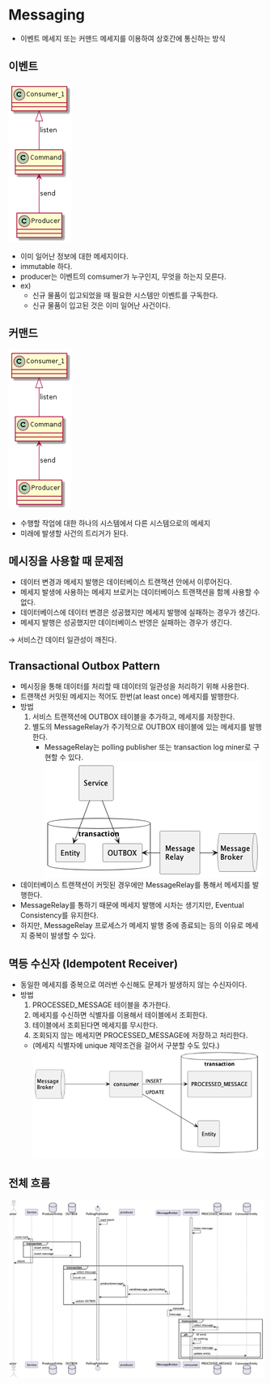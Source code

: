 # Messaging

- 이벤트 메세지 또는 커맨드 메세지를 이용하여 상호간에 통신하는 방식

## 이벤트

![event](./img/command.png)

- 이미 일어난 정보에 대한 메세지이다.
- immutable 하다.
- producer는 이벤트의 comsumer가 누구인지, 무엇을 하는지 모른다.
- ex)
  - 신규 물품이 입고되었을 때 필요한 시스템만 이벤트를 구독한다.
  - 신규 물품이 입고된 것은 이미 일어난 사건이다.

## 커맨드

![command](./img/command.png)

- 수행할 작업에 대한 하나의 시스템에서 다른 시스템으로의 메세지
- 미래에 발생할 사건의 트리거가 된다.

## 메시징을 사용할 때 문제점

- 데이터 변경과 메세지 발행은 데이터베이스 트랜잭션 안에서 이루어진다.
- 메세지 발생에 사용하는 메세지 브로커는 데이터베이스 트랜잭션을 함께 사용할 수 없다.
- 데이터베이스에 데이터 변경은 성공했지만 메세지 발행에 실패하는 경우가 생긴다.
- 메세지 발행은 성공했지만 데이터베이스 반영은 실패하는 경우가 생긴다.

→ 서비스간 데이터 일관성이 깨진다.

## Transactional Outbox Pattern

- 메시징을 통해 데이터를 처리할 때 데이터의 일관성을 처리하기 위해 사용한다.
- 트랜잭션 커밋된 메세지는 적어도 한번(at least once) 메세지를 발행한다.
- 방법
  1. 서비스 트랜잭션에 OUTBOX 테이블을 추가하고, 메세지를 저장한다.
  2. 별도의 MessageRelay가 주기적으로 OUTBOX 테이블에 있는 메세지를 발행한다.
     - MessageRelay는 polling publisher 또는 transaction log miner로 구현할 수 있다.
       ![transactional-outbox-pattern.png](./img/transactional-outbox-pattern.png)
- 데이터베이스 트랜잭션이 커밋된 경우에만 MessageRelay를 통해서 메세지를 발행한다.
- MessageRelay를 통하기 때문에 메세지 발행에 시차는 생기지만, Eventual Consistency를 유지한다.
- 하지만, MessageRelay 프로세스가 메세지 발행 중에 종료되는 등의 이유로 메세지 중복이 발생할 수 있다.

## 멱등 수신자 (Idempotent Receiver)

- 동일한 메세지를 중복으로 여러번 수신해도 문제가 발생하지 않는 수신자이다.
- 방법
  1. PROCESSED_MESSAGE 테이블을 추가한다.
  2. 메세지를 수신하면 식별자를 이용해서 테이블에서 조회한다.
  3. 테이블에서 조회된다면 메세지를 무시한다.
  4. 조회되지 않는 메세지면 PROCESSED_MESSAGE에 저장하고 처리한다.
  - (메세지 식별자에 unique 제약조건을 걸어서 구분할 수도 있다.)
    ![idempotent-receiver.png](./img/idempotent-receiver.png)

## 전체 흐름

![messaging-sequence.png](./img/messaging-sequence.png)
